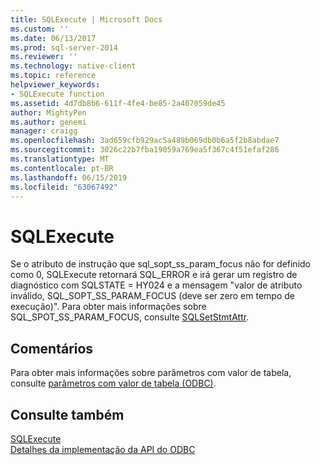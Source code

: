 ```yaml
---
title: SQLExecute | Microsoft Docs
ms.custom: ''
ms.date: 06/13/2017
ms.prod: sql-server-2014
ms.reviewer: ''
ms.technology: native-client
ms.topic: reference
helpviewer_keywords:
- SQLExecute function
ms.assetid: 4d7db8b6-611f-4fe4-be85-2a407059de45
author: MightyPen
ms.author: genemi
manager: craigg
ms.openlocfilehash: 3ad659cfb929ac5a489b069db0b6a5f2b8abdae7
ms.sourcegitcommit: 3026c22b7fba19059a769ea5f367c4f51efaf286
ms.translationtype: MT
ms.contentlocale: pt-BR
ms.lasthandoff: 06/15/2019
ms.locfileid: "63067492"
---
```

# <a name="sqlexecute"></a>SQLExecute
  Se o atributo de instrução que sql_sopt_ss_param_focus não for definido como 0, SQLExecute retornará SQL_ERROR e irá gerar um registro de diagnóstico com SQLSTATE = HY024 e a mensagem "valor de atributo inválido, SQL_SOPT_SS_PARAM_FOCUS (deve ser zero em tempo de execução)". Para obter mais informações sobre SQL_SPOT_SS_PARAM_FOCUS, consulte [SQLSetStmtAttr](sqlsetstmtattr.md).  
  
## <a name="remarks"></a>Comentários  
 Para obter mais informações sobre parâmetros com valor de tabela, consulte [parâmetros com valor de tabela &#40;ODBC&#41;](../native-client-odbc-table-valued-parameters/table-valued-parameters-odbc.md).  
  
## <a name="see-also"></a>Consulte também  
 [SQLExecute](https://go.microsoft.com/fwlink/?LinkId=80708)   
 [Detalhes da implementação da API do ODBC](odbc-api-implementation-details.md)  
  
  
